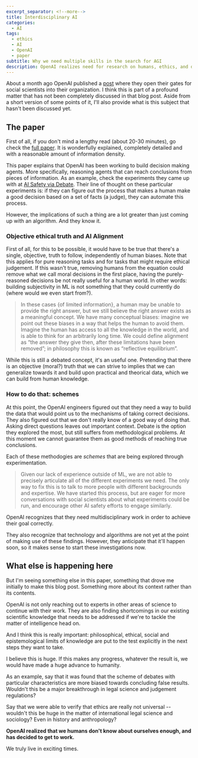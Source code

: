 ```yaml
---
excerpt_separator: <!--more-->
title: Interdisciplinary AI
categories:
  - AI
tags:
  - ethics
  - AI
  - OpenAI
  - paper
subtitle: Why we need multiple skills in the search for AGI
description: OpenAI realizes need for research on humans, ethics, and decision-making.
---
```



About a month ago OpenAI published a [post][OpenAI post] where they open their gates for social scientists into their organization. I think this is part of a profound matter that has not been completely discussed in that blog post. Aside from a short version of some points of it, I'll also provide what is this subject that hasn't been discussed yet.

<!--more-->

## The paper

First of all, if you don't mind a lengthy read (about 20-30 minutes), go check the [full paper][OpenAI full paper]. It is wonderfully explained, completely detailed and with a reasonable amount of information density.

This paper explains that OpenAI has been working to build decision making agents. More specifically, reasoning agents that can reach conclusions from pieces of information. As an example, check the experiments they came up with at [AI Safety via Debate][AI Safety via Debate]. Their line of thought on these particular experiments is: if they can figure out the process that makes a human make a good decision based on a set of facts (a judge), they can automate this process.

However, the implications of such a thing are a lot greater than just coming up with an algorithm. And they know it.

### Objective ethical truth and AI Alignment

First of all, for this to be possible, it would have to be true that there's a single, objective, truth to follow, independently of human biases. Note that this applies for pure reasoning tasks and for tasks that might require ethical judgement. If this wasn't true, removing humans from the equation could remove what we call moral decisions in the first place, having the purely-reasoned decisions be not really useful for a human world. In other words: building subjectivity in ML is not something that they could currently do (where would we even start from?).

> In these cases {of limited information}, a human may be unable to provide the right answer, but we still believe the right answer exists as a meaningful concept. We have many conceptual biases: imagine we point out these biases in a way that helps the human to avoid them. Imagine the human has access to all the knowledge in the world, and is able to think for an arbitrarily long time. We could define alignment as “the answer they give then, after these limitations have been removed”; in philosophy this is known as “reflective equilibrium”.

While this is still a debated concept, it's an useful one. Pretending that there is an objective (moral?) truth that we can strive to implies that we can generalize towards it and build upon practical and theorical data, which we can build from human knowledge.

### How to do that: schemes

At this point, the OpenAI engineers figured out that they need a way to build the data that would point us to the mechanisms of taking correct decisions. They also figured out that we don't really know of a good way of doing that. Asking direct questions leaves out important context. Debate is the option they explored the most, but still suffers from methodological problems. At this moment we cannot guarantee them as good methods of reaching true conclusions.

Each of these methodogies are _schemes_ that are being explored through experimentation.

> Given our lack of experience outside of ML, we are not able to precisely articulate all of the different experiments we need. The only way to fix this is to talk to more people with different backgrounds and expertise. We have started this process, but are eager for more conversations with social scientists about what experiments could be run, and encourage other AI safety efforts to engage similarly.

OpenAI recognizes that they need multidisciplinary work in order to achieve their goal correctly.

They also recognize that technology and algorithms are not yet at the point of making use of these findings. However, they anticipate that it'll happen soon, so it makes sense to start these investigations now.

## What else is happening here

But I'm seeing something else in this paper, something that drove me initially to make this blog post. Something more about its context rather than its contents.

OpenAI is not only reaching out to experts in other areas of science to continue with their work. They are also finding shortcomings in our existing scientific knowledge that needs to be addressed if we're to tackle the matter of intelligence head on.

And I think this is really important: philosophical, ethical, social and epistemological limits of knowledge are put to the test explicitly in the next steps they want to take.

I believe this is huge. If this makes any progress, whatever the result is, we would have made a huge advance to humanity.

As an example, say that it was found that the scheme of debates with particular characteristics are more biased towards concluding false results. Wouldn't this be a major breakthrough in legal science and judgement regulations?

Say that we were able to verify that ethics are really not universal -- wouldn't this be huge in the matter of international legal science and sociology? Even in history and anthropology?

**OpenAI realized that we humans don't know about ourselves enough, and has decided to get to work.**

We truly live in exciting times.

[OpenAI post]: https://openai.com/blog/ai-safety-needs-social-scientists/
[OpenAI full paper]: https://distill.pub/2019/safety-needs-social-scientists/
[AI Safety via Debate]: https://openai.com/blog/debate/